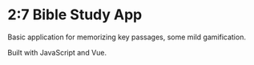 # 2:7 Bible Study App

Basic application for memorizing key passages, some mild gamification.

Built with JavaScript and Vue.
